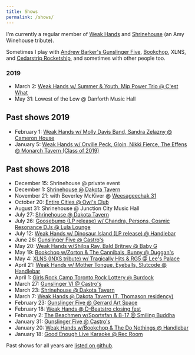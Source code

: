```yaml
---
title: Shows
permalink: /shows/
---
```


I'm currently a regular member of [Weak Hands](http://weakhandsband.com) and [Shrinehouse](https://www.facebook.com/shrinehouseband/) (an Amy Winehouse tribute).

Sometimes I play with [Andrew Barker's Gunslinger Five](andrewbarker.bandcamp.com/album/gunslinger), [Bookchop](http://bookchop.bandcamp.com/), XLNS, and [Cedarstrip Rocketship](https://cedarstriprocketship.bandcamp.com/), and sometimes with other people too.

### 2019

* March 2: [Weak Hands w/ Summer & Youth, Mip Power Trio @ C'est What](https://www.facebook.com/events/782724472089374/)
* May 31: Lowest of the Low @ Danforth Music Hall

## Past shows 2019

* February 1: [Weak Hands w/ Molly Davis Band, Sandra Zelazny @ Cameron House](https://www.facebook.com/events/308366519799844/)
* January 5: [Weak Hands w/ Orville Peck, Gloin, Nikki Fierce, The Effens @ Monarch Tavern (Class of 2019)](https://www.facebook.com/events/290911961550193/)

## Past shows 2018
* December 15: Shrinehouse @ private event
* December 1: [Shrinehouse @ Dakota Tavern](https://www.facebook.com/events/2199972020271231/)
* November 21: with Beverley McKiver @ [Weesageechak 31](https://www.nativeearth.ca/weesageechak31/)
* October 20: [Entire Cities @ Owl's Club](https://www.facebook.com/events/174739770042010/)
* August 31: Shrinehouse @ Junction City Music Hall
* July 27: [Shrinehouse @ Dakota Tavern](https://www.facebook.com/events/1835803953137082/)
* July 26: [Goosebump (LP release) w/ Chandra, Persons, Cosmic Resonance DJs @ Lula Lounge](https://www.facebook.com/events/579568395761059/)
* July 12: [Weak Hands w/ Dinosaur Island (LP release) @ Handlebar](https://www.facebook.com/events/2010153129236472/)
* June 26: [Gunslinger Five @ Castro's](https://www.facebook.com/events/2248618615350917/)
* May 20: [Weak Hands w/Shilpa Ray, Bald Britney @ Baby G](https://www.facebook.com/events/740651842807731/)
* May 19: [Bookchop w/Zorton & The Cannibals, Bunny @ Duggan's](https://www.facebook.com/events/351086032068066/)
* May 4: [XLNS (INXS tribute) w/ Tragically Hits & RG5 @ Lee's Palace](https://www.facebook.com/events/427626857650176/)
* April 21: [Weak Hands w/ Mother Tongue, Eyeballs, Slutcode @ Handlebar](https://www.facebook.com/events/160232448018992/)
* April 1: [Girls Rock Camp Toronto Rock Lottery @ Burdock](https://www.facebook.com/profile.php?id=1067196316754062)
* March 27: [Gunslinger VI @ Castro's](https://www.facebook.com/events/1831716753793837/)
* March 23: [Shrinehouse @ Dakota Tavern](https://www.facebook.com/events/182588229134490/)
* March 7: [Weak Hands @ Dakota Tavern (T. Thomason residency)](https://www.facebook.com/events/2015483122054456/)
* February 23: [Gunslinger Five @ Gerrard Art Space](https://www.facebook.com/events/396992367419320/)
* February 18: [Weak Hands @ D-Beatstro closing fest](git@github.com:ruhee/ruhee.github.io.git)
* February 2: [The Beachmen w/Sportsfan & B-17 @ Smiling Buddha](https://www.facebook.com/events/208405756395325/)
* January 31: [Gunslinger Five @ Castro's](https://www.facebook.com/events/526888074339726/)
* January 20: [Weak Hands w/Bookchop & The Do Nothings @ Handlebar](https://www.facebook.com/events/1935926319953402/)
* January 18: [Good Enough Live Karaoke @ Rec Room](https://www.facebook.com/events/256323058231012/)

Past shows for all years are [listed on github](https://github.com/ruhee/show-archive/tree/master/raw).

